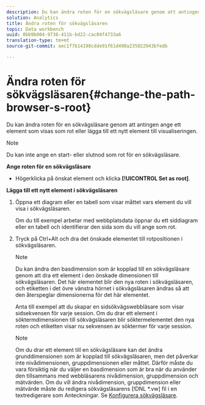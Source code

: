 ```yaml
---
description: Du kan ändra roten för en sökvägsläsare genom att antingen ange ett element som visas som rot eller lägga till ett nytt element till visualiseringen.
solution: Analytics
title: Ändra roten för sökvägsläsaren
topic: Data workbench
uuid: 0bb9b004-9736-411b-bd22-cac04f4733a6
translation-type: tm+mt
source-git-commit: aec1f7b14198cdde91f61d490a235022943bfedb

---
```



# Ändra roten för sökvägsläsaren{#change-the-path-browser-s-root}

Du kan ändra roten för en sökvägsläsare genom att antingen ange ett element som visas som rot eller lägga till ett nytt element till visualiseringen.

>[!NOTE]
>
>Du kan inte ange en start- eller slutnod som rot för en sökvägsläsare.

**Ange roten för en sökvägsläsare**

* Högerklicka på önskat element och klicka **[!UICONTROL Set as root]**.

**Lägga till ett nytt element i sökvägsläsaren**

1. Öppna ett diagram eller en tabell som visar måttet vars element du vill visa i sökvägsläsaren.

   Om du till exempel arbetar med webbplatsdata öppnar du ett siddiagram eller en tabell och identifierar den sida som du vill ange som rot.

1. Tryck på Ctrl+Alt och dra det önskade elementet till rotpositionen i sökvägsläsaren.

   >[!NOTE]
   >
   >Du kan ändra den basdimension som är kopplad till en sökvägsläsare genom att dra ett element i den önskade dimensionen till sökvägsläsaren. Det här elementet blir den nya roten i sökvägsläsaren, och etiketten i det övre vänstra hörnet i sökvägsläsaren ändras så att den återspeglar dimensionerna för det här elementet.

   Anta till exempel att du skapar en sidsökvägswebbläsare som visar sidsekvensen för varje session. Om du drar ett element i söktermdimensionen till sökvägsläsaren blir söktermelementet den nya roten och etiketten visar nu sekvensen av söktermer för varje session.

   >[!NOTE]
   >
   >Om du drar ett element till en sökvägsläsare kan det ändra grunddimensionen som är kopplad till sökvägsläsaren, men det påverkar inte nivådimensionen, gruppdimensionen eller måttet. Därför måste du vara försiktig när du väljer en basdimension som är bra när du använder den tillsammans med webbläsarens nivådimension, gruppdimension och mätvärden. Om du vill ändra nivådimension, gruppdimension eller mätvärde måste du redigera sökvägsläsarens [!DNL *.vw] fil i en textredigerare som Anteckningar. Se [Konfigurera sökvägsläsare](../../../../home/c-get-started/c-intf-anlys-ftrs/t-config-path-brwsr.md#task-bbb3ddaa140a414f984b697c2b8202a3).


